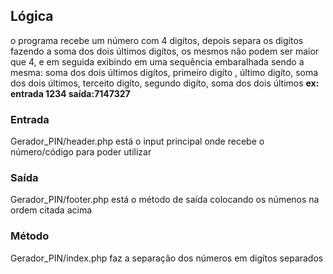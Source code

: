 ## Lógica 
o programa recebe um número com 4 digítos, depois separa os digítos fazendo a soma dos dois últimos digítos, os mesmos não podem ser maior que 4, e em seguida exibindo em uma sequência embaralhada sendo a mesma: soma dos dois últimos digítos, primeiro digíto , último digíto, soma dos dois últimos, terceito digíto, segundo digíto, soma dos dois últimos __ex: entrada 1234 saída:7147327__

### Entrada
Gerador_PIN/header.php está o input principal onde recebe o número/código para poder utilizar
### Saída
Gerador_PIN/footer.php está o método de saída colocando os númenos na ordem citada acima
### Método
Gerador_PIN/index.php faz a separação dos números em digítos separados
